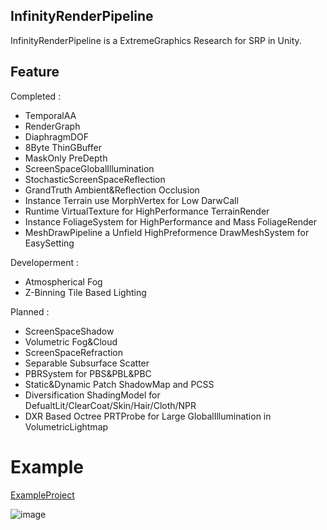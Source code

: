 ## InfinityRenderPipeline
InfinityRenderPipeline is a ExtremeGraphics Research for SRP in Unity.



## Feature
Completed : 
* TemporalAA
* RenderGraph
* DiaphragmDOF
* 8Byte ThinGBuffer
* MaskOnly PreDepth
* ScreenSpaceGlobalIllumination
* StochasticScreenSpaceReflection
* GrandTruth Ambient&Reflection Occlusion
* Instance Terrain use MorphVertex for Low DarwCall
* Runtime VirtualTexture for HighPerformance TerrainRender
* Instance FoliageSystem for HighPerformance and Mass FoliageRender
* MeshDrawPipeline a Unfield HighPreformence DrawMeshSystem for EasySetting


Developerment : 
* Atmospherical Fog
* Z-Binning Tile Based Lighting


Planned : 
* ScreenSpaceShadow
* Volumetric Fog&Cloud
* ScreenSpaceRefraction
* Separable Subsurface Scatter
* PBRSystem for PBS&PBL&PBC
* Static&Dynamic Patch ShadowMap and PCSS
* Diversification ShadingModel for DefualtLit/ClearCoat/Skin/Hair/Cloth/NPR
* DXR Based Octree PRTProbe for Large GlobalIllumination in VolumetricLightmap


# Example
[ExampleProject](https://github.com/haolange/InfinityExample)

![image](https://user-images.githubusercontent.com/12471727/130435193-ab3519fe-cc88-4287-ade9-024fea5b642f.png)



